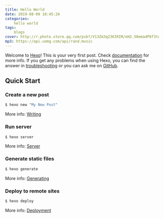 ```yaml
---
title: Hello World
date: 2019-08-09 18:45:24
categories:
	hello world
tags:
	blogs
cover: http://r.photo.store.qq.com/psb?/V13Zm3q236IRIM/eH2.50ema4P8f3tdkLBoJReX*Oq42wYy6m9QFEsmpH0!/r/dDcBAAAAAAAA
mp3: https://api.uomg.com/api/rand.music
---
```

Welcome to [Hexo](https://hexo.io/)! This is your very first post. Check [documentation](https://hexo.io/docs/) for more info. If you get any problems when using Hexo, you can find the answer in [troubleshooting](https://hexo.io/docs/troubleshooting.html) or you can ask me on [GitHub](https://github.com/hexojs/hexo/issues).

## Quick Start

### Create a new post

``` bash
$ hexo new "My New Post"
```

More info: [Writing](https://hexo.io/docs/writing.html)

### Run server

``` bash
$ hexo server
```

More info: [Server](https://hexo.io/docs/server.html)

### Generate static files

``` bash
$ hexo generate
```

More info: [Generating](https://hexo.io/docs/generating.html)

### Deploy to remote sites

``` bash
$ hexo deploy
```

More info: [Deployment](https://hexo.io/docs/deployment.html)
